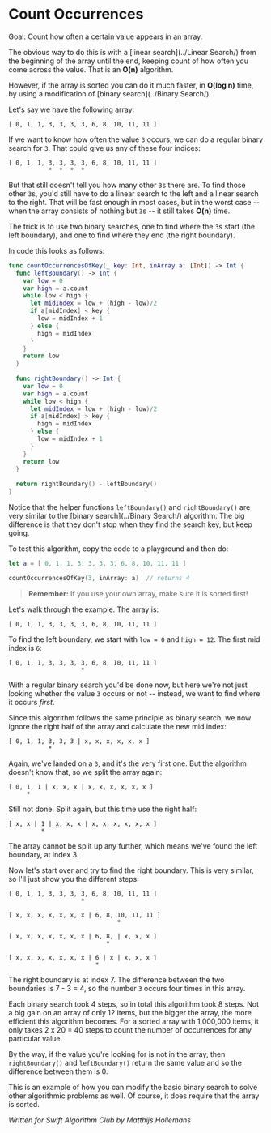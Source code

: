 # Count Occurrences

Goal: Count how often a certain value appears in an array.

The obvious way to do this is with a [linear search](../Linear Search/) from the beginning of the array until the end, keeping count of how often you come across the value. That is an **O(n)** algorithm.

However, if the array is sorted you can do it much faster, in **O(log n)** time, by using a modification of [binary search](../Binary Search/).

Let's say we have the following array:

	[ 0, 1, 1, 3, 3, 3, 3, 6, 8, 10, 11, 11 ]

If we want to know how often the value `3` occurs, we can do a regular binary search for `3`. That could give us any of these four indices:

	[ 0, 1, 1, 3, 3, 3, 3, 6, 8, 10, 11, 11 ]
	           *  *  *  *

But that still doesn't tell you how many other `3`s there are. To find those other `3`s, you'd still have to do a linear search to the left and a linear search to the right. That will be fast enough in most cases, but in the worst case -- when the array consists of nothing but `3`s -- it still takes **O(n)** time.

The trick is to use two binary searches, one to find where the `3`s start (the left boundary), and one to find where they end (the right boundary).

In code this looks as follows:

```swift
func countOccurrencesOfKey(_ key: Int, inArray a: [Int]) -> Int {
  func leftBoundary() -> Int {
    var low = 0
    var high = a.count
    while low < high {
      let midIndex = low + (high - low)/2
      if a[midIndex] < key {
        low = midIndex + 1
      } else {
        high = midIndex
      }
    }
    return low
  }
  
  func rightBoundary() -> Int {
    var low = 0
    var high = a.count
    while low < high {
      let midIndex = low + (high - low)/2
      if a[midIndex] > key {
        high = midIndex
      } else {
        low = midIndex + 1
      }
    }
    return low
  }
  
  return rightBoundary() - leftBoundary()
}
```

Notice that the helper functions `leftBoundary()` and `rightBoundary()` are very similar to the [binary search](../Binary Search/) algorithm. The big difference is that they don't stop when they find the search key, but keep going.

To test this algorithm, copy the code to a playground and then do:

```swift
let a = [ 0, 1, 1, 3, 3, 3, 3, 6, 8, 10, 11, 11 ]

countOccurrencesOfKey(3, inArray: a)  // returns 4
```

> **Remember:** If you use your own array, make sure it is sorted first!

Let's walk through the example. The array is:

	[ 0, 1, 1, 3, 3, 3, 3, 6, 8, 10, 11, 11 ]

To find the left boundary, we start with `low = 0` and `high = 12`. The first mid index is `6`:

	[ 0, 1, 1, 3, 3, 3, 3, 6, 8, 10, 11, 11 ]
	                    *

With a regular binary search you'd be done now, but here we're not just looking whether the value `3` occurs or not -- instead, we want to find where it occurs *first*.

Since this algorithm follows the same principle as binary search, we now ignore the right half of the array and calculate the new mid index:

	[ 0, 1, 1, 3, 3, 3 | x, x, x, x, x, x ]
	           *

Again, we've landed on a `3`, and it's the very first one. But the algorithm doesn't know that, so we split the array again:

	[ 0, 1, 1 | x, x, x | x, x, x, x, x, x ]
	     *

Still not done. Split again, but this time use the right half:

	[ x, x | 1 | x, x, x | x, x, x, x, x, x ]
	         *

The array cannot be split up any further, which means we've found the left boundary, at index 3.

Now let's start over and try to find the right boundary. This is very similar, so I'll just show you the different steps:

	[ 0, 1, 1, 3, 3, 3, 3, 6, 8, 10, 11, 11 ]
	                    *

	[ x, x, x, x, x, x, x | 6, 8, 10, 11, 11 ]
	                              *

	[ x, x, x, x, x, x, x | 6, 8, | x, x, x ]
	                           *

	[ x, x, x, x, x, x, x | 6 | x | x, x, x ]
	                        *

The right boundary is at index 7. The difference between the two boundaries is 7 - 3 = 4, so the number `3` occurs four times in this array.

Each binary search took 4 steps, so in total this algorithm took 8 steps. Not a big gain on an array of only 12 items, but the bigger the array, the more efficient this algorithm becomes. For a sorted array with 1,000,000 items, it only takes 2 x 20 = 40 steps to count the number of occurrences for any particular value.

By the way, if the value you're looking for is not in the array, then `rightBoundary()` and `leftBoundary()` return the same value and so the difference between them is 0.

This is an example of how you can modify the basic binary search to solve other algorithmic problems as well. Of course, it does require that the array is sorted.

*Written for Swift Algorithm Club by Matthijs Hollemans*
